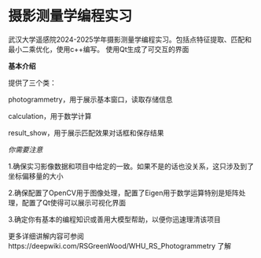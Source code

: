 # 摄影测量学编程实习

武汉大学遥感院2024-2025学年摄影测量学编程实习。包括点特征提取、匹配和最小二乘优化，使用c++编写。
使用Qt生成了可交互的界面


**基本介绍**

提供了三个类：

photogrammetry，用于展示基本窗口，读取存储信息

calculation，用于数学计算

result_show，用于展示匹配效果对话框和保存结果

*你需要注意*

1.确保实习影像数据和项目中给定的一致。如果不是的话也没关系，这只涉及到了坐标偏移量的大小

2.确保配置了OpenCV用于图像处理，配置了Eigen用于数学运算特别是矩阵处理，配置了Qt使得可以展示可视化界面

3.确定你有基本的编程知识或善用大模型帮助，以便你迅速理清该项目

更多详细讲解内容可参阅https://deepwiki.com/RSGreenWood/WHU_RS_Photogrammetry
了解
